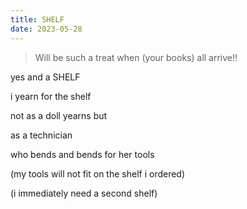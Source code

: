 ```yaml
---
title: SHELF
date: 2023-05-28
---
```


> Will be such a treat when (your books) all arrive!!

yes and a SHELF

i yearn for the shelf

not as a doll yearns but

as a technician

who bends and bends for her tools

(my tools will not fit on the shelf i ordered)

(i immediately need a second shelf)